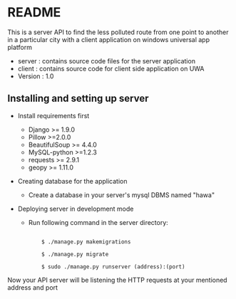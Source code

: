 # README #

This is a server API to find the less polluted route from one point to another in a particular city with a client application on windows universal app platform


* server : contains source code files for the server application
* client : contains source code for client side application on UWA
* Version : 1.0

## Installing and setting up server ##

* Install requirements first
    - Django >= 1.9.0
    - Pillow >=2.0.0
    - BeautifulSoup >= 4.4.0
    - MySQL-python >=1.2.3
    - requests >= 2.9.1
    - geopy >= 1.11.0

* Creating database for the application
    - Create a database in your server's mysql DBMS named "hawa"

* Deploying server in development mode
    - Run following command in the server directory:

        ```

            $ ./manage.py makemigrations  

            $ ./manage.py migrate

            $ sudo ./manage.py runserver (address):(port)  

        ```

Now your API server will be listening the HTTP requests at your mentioned address and port
